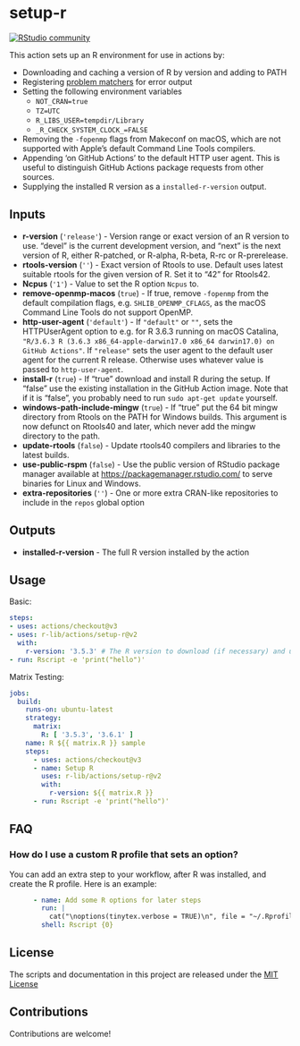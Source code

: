 
<!-- README.md is generated from README.Rmd. Please edit that file -->

# setup-r

[![RStudio
community](https://img.shields.io/badge/community-github--actions-blue?style=social&logo=rstudio&logoColor=75AADB)](https://community.rstudio.com/new-topic?category=Package%20development&tags=github-actions)

This action sets up an R environment for use in actions by:

-   Downloading and caching a version of R by version and adding to PATH
-   Registering [problem
    matchers](https://github.com/r-lib/actions/tree/v2/setup-r/.github)
    for error output
-   Setting the following environment variables
    -   `NOT_CRAN=true`
    -   `TZ=UTC`
    -   `R_LIBS_USER=tempdir/Library`
    -   `_R_CHECK_SYSTEM_CLOCK_=FALSE`
-   Removing the `-fopenmp` flags from Makeconf on macOS, which are not
    supported with Apple’s default Command Line Tools compilers.
-   Appending ‘on GitHub Actions’ to the default HTTP user agent. This
    is useful to distinguish GitHub Actions package requests from other
    sources.
-   Supplying the installed R version as a `installed-r-version` output.

## Inputs

-   **r-version** (`'release'`) - Version range or exact version of an R
    version to use. “devel” is the current development version, and
    “next” is the next version of R, either R-patched, or R-alpha,
    R-beta, R-rc or R-prerelease.
-   **rtools-version** (`''`) - Exact version of Rtools to use. Default
    uses latest suitable rtools for the given version of R. Set it to
    “42” for Rtools42.
-   **Ncpus** (`'1'`) - Value to set the R option `Ncpus` to.
-   **remove-openmp-macos** (`true`) - If true, remove `-fopenmp` from
    the default compilation flags, e.g. `SHLIB_OPENMP_CFLAGS`, as the
    macOS Command Line Tools do not support OpenMP.
-   **http-user-agent** (`'default'`) - If `"default"` or `""`, sets the
    HTTPUserAgent option to e.g. for R 3.6.3 running on macOS Catalina,
    `"R/3.6.3 R (3.6.3 x86_64-apple-darwin17.0 x86_64 darwin17.0) on GitHub Actions"`.
    If `"release"` sets the user agent to the default user agent for the
    current R release. Otherwise uses whatever value is passed to
    `http-user-agent`.
-   **install-r** (`true`) - If “true” download and install R during the
    setup. If “false” use the existing installation in the GitHub Action
    image. Note that if it is “false”, you probably need to run
    `sudo apt-get update` yourself.
-   **windows-path-include-mingw** (`true`) - If “true” put the 64 bit
    mingw directory from Rtools on the PATH for Windows builds. This
    argument is now defunct on Rtools40 and later, which never add the
    mingw directory to the path.
-   **update-rtools** (`false`) - Update rtools40 compilers and
    libraries to the latest builds.
-   **use-public-rspm** (`false`) - Use the public version of RStudio
    package manager available at <https://packagemanager.rstudio.com/>
    to serve binaries for Linux and Windows.
-   **extra-repositories** (`''`) - One or more extra CRAN-like
    repositories to include in the `repos` global option

## Outputs

-   **installed-r-version** - The full R version installed by the action

## Usage

Basic:

``` yaml
steps:
- uses: actions/checkout@v3
- uses: r-lib/actions/setup-r@v2
  with:
    r-version: '3.5.3' # The R version to download (if necessary) and use.
- run: Rscript -e 'print("hello")'
```

Matrix Testing:

``` yaml
jobs:
  build:
    runs-on: ubuntu-latest
    strategy:
      matrix:
        R: [ '3.5.3', '3.6.1' ]
    name: R ${{ matrix.R }} sample
    steps:
      - uses: actions/checkout@v3
      - name: Setup R
        uses: r-lib/actions/setup-r@v2
        with:
          r-version: ${{ matrix.R }}
      - run: Rscript -e 'print("hello")'
```

## FAQ

### How do I use a custom R profile that sets an option?

You can add an extra step to your workflow, after R was installed, and
create the R profile. Here is an example:

``` yaml
      - name: Add some R options for later steps
        run: |
          cat("\noptions(tinytex.verbose = TRUE)\n", file = "~/.Rprofile", append = TRUE)
        shell: Rscript {0}
```

## License

The scripts and documentation in this project are released under the
[MIT License](LICENSE)

## Contributions

Contributions are welcome!
